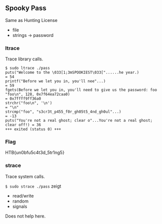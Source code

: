 ## Spooky Pass

Same as Hunting License

* file
* strings -> password

### ltrace

Trace library calls.

```
$ sudo ltrace ./pass
puts("Welcome to the \033[1;3mSPOOKIEST\033["......he year.)                   = 54
printf("Before we let you in, you'll nee"...)                                  = 59
fgets(Before we let you in, you'll need to give us the password: foo
"foo\n", 128, 0x7f64ea72caa0)                                                  = 0x7ffff9ff36a0
strchr("foo\n", '\n')                                                          = "\n"
strcmp("foo", "s3cr3t_p455_f0r_gh05t5_4nd_gh0ul"...)                           = -13
puts("You're not a real ghost; clear o"...You're not a real ghost; clear off!) = 36
+++ exited (status 0) +++
```

### Flag

HTB{un0bfu5c4t3d_5tr1ng5}

### strace

Trace system calls.

`$ sudo strace ./pass` zeigt 

* read/write
* random
* signals

Does not help here.
